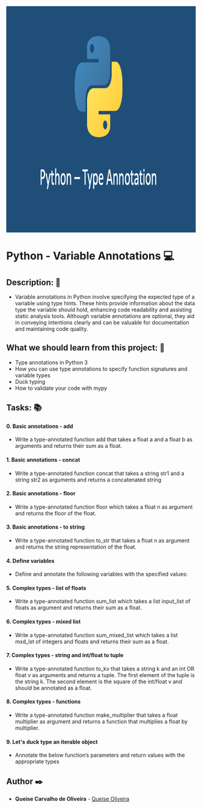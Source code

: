 <img src="https://github.com/Qcarvalhooliveira/holbertonschool-web_back_end/blob/master/python_variable_annotations/image/Python.png"  width="1000" height="600">

# **Python - Variable Annotations** :computer:

## **Description:** :speech_balloon:

* Variable annotations in Python involve specifying the expected type of a variable using type hints. These hints provide information about the data type the variable should hold, enhancing code readability and assisting static analysis tools. Although variable annotations are optional, they aid in conveying intentions clearly and can be valuable for documentation and maintaining code quality.

## **What we should learn from this project:** :bookmark_tabs:

* Type annotations in Python 3
* How you can use type annotations to specify function signatures and variable types
* Duck typing
* How to validate your code with mypy

## **Tasks:** :books:

#### **0. Basic annotations - add**

* Write a type-annotated function add that takes a float a and a float b as arguments and returns their sum as a float.

#### **1. Basic annotations - concat**

* Write a type-annotated function concat that takes a string str1 and a string str2 as arguments and returns a concatenated string

#### **2. Basic annotations - floor**

* Write a type-annotated function floor which takes a float n as argument and returns the floor of the float.

#### **3. Basic annotations - to string**

* Write a type-annotated function to_str that takes a float n as argument and returns the string representation of the float.

#### **4. Define variables**

* Define and annotate the following variables with the specified values:

#### **5. Complex types - list of floats**

* Write a type-annotated function sum_list which takes a list input_list of floats as argument and returns their sum as a float.

#### **6. Complex types - mixed list**

* Write a type-annotated function sum_mixed_list which takes a list mxd_lst of integers and floats and returns their sum as a float.

#### **7. Complex types - string and int/float to tuple**

* Write a type-annotated function to_kv that takes a string k and an int OR float v as arguments and returns a tuple. The first element of the tuple is the string k. The second element is the square of the int/float v and should be annotated as a float.

#### **8. Complex types - functions**

* Write a type-annotated function make_multiplier that takes a float multiplier as argument and returns a function that multiplies a float by multiplier.

#### **9. Let's duck type an iterable object**

* Annotate the below function’s parameters and return values with the appropriate types

## **Author** :black_nib:

* **Queise Carvalho de Oliveira** - [Queise Oliveira](https://github.com/Qcarvalhooliveira)
